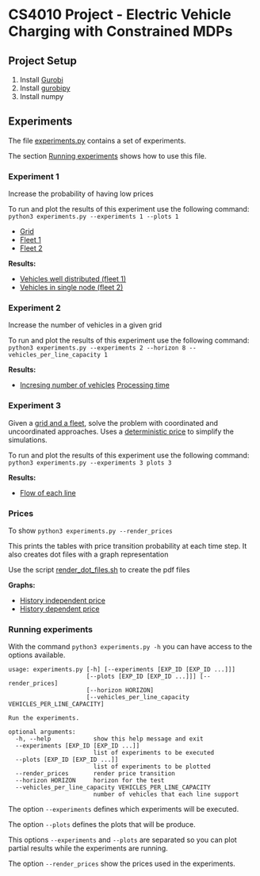 # CS4010 Project - Electric Vehicle Charging with Constrained MDPs

## Project Setup

1. Install [Gurobi](http://www.gurobi.com/downloads/gurobi-optimizer)
2. Install [gurobipy](http://www.gurobi.com/documentation/6.5/quickstart_mac/the_gurobi_python_interfac.html)
3. Install numpy



## Experiments
The file [experiments.py](./experiments.py) contains a set of experiments.

The section [Running experiments](#running-experiments) shows how to use this file.

### Experiment 1
Increase the probability of having low prices

To run and plot the results of this experiment use the following command: 
`python3 experiments.py --experiments 1 --plots 1`


- [Grid](grids/grid_1.dot.pdf)
- [Fleet 1](grids/grid_experiment1_fleet1.dot.pdf)
- [Fleet 2](grids/grid_experiment1_fleet2.dot.pdf)


**Results:**
- [Vehicles well distributed (fleet 1)](out/experiment1_fleet1.pdf)
- [Vehicles in single node (fleet 2)](out/experiment1_fleet2.pdf)

### Experiment 2
Increase the number of vehicles in a given grid

To run and plot the results of this experiment use the following command: 
`python3 experiments.py --experiments 2 --horizon 8 --vehicles_per_line_capacity 1`


**Results:**
- [Incresing number of vehicles](out/experiment2.pdf) [Processing time](out/experiment2processing_time.pdf)

### Experiment 3
Given a [grid and a fleet](grids/grid_experiment3_fleet.dot.pdf), solve the problem with coordinated and uncoordinated approaches. Uses a [deterministic price](out/prices_deterministic.dot.pdf) to simplify the simulations.

To run and plot the results of this experiment use the following command: 
`python3 experiments.py --experiments 3 plots 3`


**Results:**
- [Flow of each line](out/experiment3.pdf)

### Prices
To show `python3 experiments.py --render_prices`

This prints the tables with price transition probability at each time step. 
It also creates dot files with a graph representation 

Use the script [render_dot_files.sh](./render_dot_files.sh) to create the pdf files


**Graphs:**
- [History independent price](out/price_transition_probability_func.dot.pdf)
- [History dependent price](out/history_dependent_price_transition_probability_func.dot.pdf)

### Running experiments
With the command `python3 experiments.py -h` you can have access to the options available.
```
usage: experiments.py [-h] [--experiments [EXP_ID [EXP_ID ...]]]
                      [--plots [EXP_ID [EXP_ID ...]]] [--render_prices]
                      [--horizon HORIZON]
                      [--vehicles_per_line_capacity VEHICLES_PER_LINE_CAPACITY]

Run the experiments.

optional arguments:
  -h, --help            show this help message and exit
  --experiments [EXP_ID [EXP_ID ...]]
                        list of experiments to be executed
  --plots [EXP_ID [EXP_ID ...]]
                        list of experiments to be plotted
  --render_prices       render price transition
  --horizon HORIZON     horizon for the test
  --vehicles_per_line_capacity VEHICLES_PER_LINE_CAPACITY
                        number of vehicles that each line support
```


The option `--experiments`  defines which experiments will be executed.

The option `--plots` defines the plots that will be produce.

This options `--experiments` and `--plots` are separated so you can plot partial results while the experiments are running.

The option `--render_prices` show the prices used in the experiments.